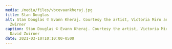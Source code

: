 ```yaml
---
media: /media/files/vbcevaankheraj.jpg
title: Stan Douglas
alt: Stan Douglas © Evann Kheraj. Courtesy the artist, Victoria Miro and David
  Zwirner
caption: Stan Douglas © Evann Kheraj. Courtesy the artist, Victoria Miro and
  David Zwirner
date: 2021-03-10T10:10:00-0500
---
```

